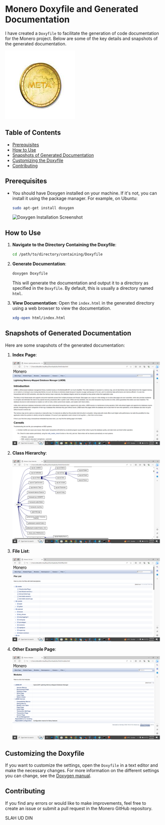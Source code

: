 # Monero Doxyfile and Generated Documentation

I have created a `Doxyfile` to facilitate the generation of code documentation for the Monero project. Below are some of the key details and snapshots of the generated documentation.

![META 1 Logo](logo.jpg)

## Table of Contents
- [Prerequisites](#prerequisites)
- [How to Use](#how-to-use)
- [Snapshots of Generated Documentation](#snapshots-of-generated-documentation)
- [Customizing the Doxyfile](#customizing-the-doxyfile)
- [Contributing](#contributing)

## Prerequisites

- You should have Doxygen installed on your machine. If it's not, you can install it using the package manager. For example, on Ubuntu:

    ```bash
    sudo apt-get install doxygen
    ```
  
    ![Doxygen Installation Screenshot](INSERT_DOXYGEN_INSTALLATION_SCREENSHOT_URL_HERE)

## How to Use

1. **Navigate to the Directory Containing the Doxyfile**:
    ```bash
    cd /path/to/directory/containing/Doxyfile
    ```

2. **Generate Documentation**:
    ```bash
    doxygen Doxyfile
    ```
    This will generate the documentation and output it to a directory as specified in the `Doxyfile`. By default, this is usually a directory named `html`.

3. **View Documentation**:
    Open the `index.html` in the generated directory using a web browser to view the documentation.
    ```bash
    xdg-open html/index.html
    ```

## Snapshots of Generated Documentation

Here are some snapshots of the generated documentation:

1. **Index Page**: 

    ![Index Page Screenshot](1.png)

2. **Class Hierarchy**:

    ![Class Hierarchy Screenshot](CH.png)

3. **File List**:

    ![File List Screenshot](FL.png)

4. **Other Example Page**:

    ![Other Example Page Screenshot](2.png)

## Customizing the Doxyfile

If you want to customize the settings, open the `Doxyfile` in a text editor and make the necessary changes. For more information on the different settings you can change, see the [Doxygen manual](https://www.doxygen.nl/manual/index.html).

## Contributing

If you find any errors or would like to make improvements, feel free to create an issue or submit a pull request in the Monero GitHub repository.

SLAH UD DIN